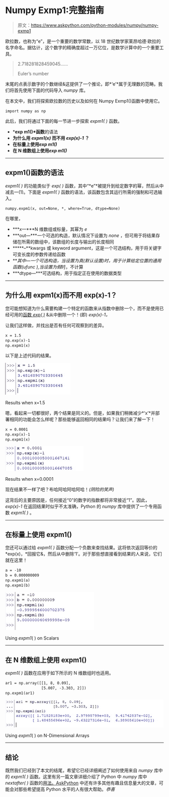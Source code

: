 # Numpy Exmp1:完整指南

> 原文：<https://www.askpython.com/python-modules/numpy/numpy-exmp1>

欧拉数，也称为“e”，是一个重要的数学常数，以 18 世纪数学家莱昂哈德·欧拉的名字命名。据估计，这个数字的精确度超过一万亿位，是数学计算中的一个重要工具。

> 2.718281828459045……
> 
> Euler’s number

末尾的点表示数字的个数继续&这提供了一个推论，即*‘e’*属于无理数的范畴。我们将首先使用下面的代码导入 *numpy* 库。

在本文中，我们将探索欧拉数的历史以及如何在 Numpy Exmp1()函数中使用它。

```
import numpy as np

```

此后，我们将通过下面的每一节进一步探索 *expm1( )* 函数。

*   ***exp m1()*函数**的语法
*   **为什么用 *expm1(x)* 而不用 *exp(x)-1* ？**
*   **在标量上使用*exp m1()***
*   **在 N 维数组上使用*exp m1()***

* * *

## expm1()函数的语法

*expm1( )* 的功能类似于 *exp( )* 函数，其中“*e”*被提升到给定数字的幂，然后从中减去一(1)。下面是 *expm1( )* 函数的语法，该函数包含其运行所需的强制和可选输入。

```
numpy.expm1(x, out=None, *, where=True, dtype=None)

```

在哪里，

*   ***x—***N 维数组或标量，其幂为 *e*
*   ***out—***一个可选的构造，默认情况下设置为 *none* ，但可用于将结果存储在所需的数组中，该数组的长度与输出的长度相同
*   *****–**kwargs 或 keyword argument，这是一个可选结构，用于将关键字可变长度的参数传递给函数
*   ***其中—***一个可选构造，当设置为*真*(默认设置)时，用于计算给定位置的通用函数(ufunc ),当设置为*假*时，不计算
*   ***dtype—***可选结构，用于指定正在使用的数据类型

* * *

## 为什么用 expm1(x)而不用 exp(x)-1？

您可能想知道为什么需要构建一个特定的函数来从指数中删除一个，而不是使用已经可用的[函数 *exp( )*](https://www.askpython.com/python-modules/numpy/numpy-exp) &从中删除一个！(即) *exp(x)-1。*

让我们这样做，并找出是否有任何可观察到的差异。

```
x = 1.5 
np.exp(x)-1 
np.expm1(x)

```

以下是上述代码的结果。

![Results When X1 5](img/2ee1b77f95f52f3e6fbb79b8ad5e66d5.png)

Results when x=1.5

嗯，看起来一切都很好，两个结果是同义的。但是，如果我们稍微减少*‘x’*并部署相同的功能会怎么样呢？那些能够返回相同的结果吗？让我们来了解一下！

```
x = 0.0001
np.exp(x)-1
np.expm1(x)

```

![Results When X0 0001](img/99cd3e61c4ef83fdcce12efe42747702.png)

Results when x=0.0001

现在结果不一样了吧？布哈阿哈阿哈阿哈！*(阴险的笑声)*

这背后的主要原因是，任何接近“0”的数字的指数都将非常接近“1”。因此， *exp(x)-1* 在返回结果时似乎不太准确，Python 的 *numpy* 库中提供了一个专用函数 *expm1( )* 。

* * *

## 在标量上使用 expm1()

您还可以通过给 *expm1( )* 函数分配一个负数来查找结果。这将依次返回等价的 *exp(x)，*回报它&，然后从中删除‘1’。对于那些想直接看到结果的人来说，它们就在这里！

```
a = -10
b = 0.000000009
np.expm1(a)
np.expm1(b)

```

![Using Expm1 On Scalars](img/94f2fa408265d0b6d57f689d37a1cf68.png)

Using *expm1*( ) on Scalars

* * *

## 在 N 维数组上使用 expm1()

*expm1( )* 函数在应用于如下所示的 N 维数组时也适用。

```
ar1 = np.array([[1, 8, 0.09],
                [5.007, -3.303, 2]])
np.expm1(ar1)

```

![Using Expm1 On N Dimensional Arrays](img/441aebb104071432108170fe81110550.png)

Using *expm1*( ) on N-Dimensional Arrays

* * *

## 结论

既然我们已经到了本文的结尾，希望它已经详细阐述了如何使用来自 *numpy* 库中的 *expm1( )* 函数。这里有另一篇文章详细介绍了 Python 中 *numpy* 库中 *nextafter( )* 函数的[用法。AskPython](https://www.askpython.com/python/how-to-use-numpy-nextafter-in-python) 中还有许多其他有趣且信息量大的文章，可能会对那些希望提高 Python 水平的人有很大帮助。*恭喜*